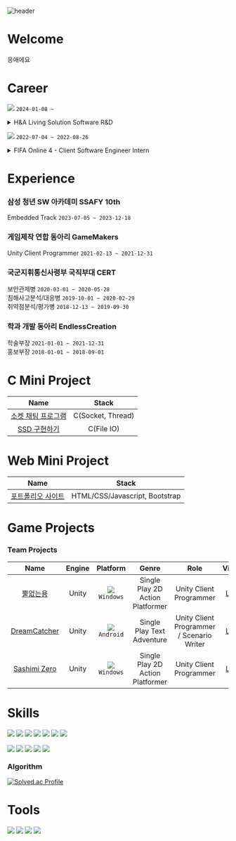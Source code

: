 ![header](https://capsule-render.vercel.app/api?type=rounded&color=timeGradient&height=150&section=header&text=SoinDosa&fontSize=70)
  
# Welcome
응애에요 

# Career
<img
  src="https://img.shields.io/badge/LG%20Electronics-A50034?style=badge&logo=LG&logoColor=white"
/>
`2024-01-08 ~`
<br/>
<details>
<summary>H&A Living Solution Software R&D</summary>
</details>

<img
  src="https://img.shields.io/badge/EA%20Korea-000000?style=badge&logo=EA&logoColor=white"
/>
`2022-07-04 ~ 2022-08-26`
<br/>
<details>
<summary>FIFA Online 4 - Client Software Engineer Intern  </summary>
  
* **Action Script 3.0**
* **Adobe Animator**
* UI 개발
* 신규기능 개발
* 버그 리포팅
</details>

# Experience
### 삼성 청년 SW 아카데미 SSAFY 10th
Embedded Track `2023-07-05 ~ 2023-12-18`
### 게임제작 연합 동아리 GameMakers
Unity Client Programmer `2021-02-13 ~ 2021-12-31`
### 국군지휘통신사령부 국직부대 CERT
보안관제병 `2020-03-01 ~ 2020-05-28`<br/>
침해사고분석/대응병 `2019-10-01 ~ 2020-02-29`<br/>
취약점분석/평가병 `2018-12-13 ~ 2019-09-30`
### 학과 개발 동아리 EndlessCreation
학술부장 `2021-01-01 ~ 2021-12-31`<br/>
홍보부장 `2018-01-01 ~ 2018-09-01`

# C Mini Project
|Name|Stack|
|:------:|:---:|
|[소켓 채팅 프로그램](https://github.com/SoinDosa/Linux_Socket_Chatting)|C(Socket, Thread)|
|[SSD 구현하기](https://github.com/SoinDosa/SSD_Implement)|C(File IO)|

# Web Mini Project
|Name|Stack|
|:------:|:---:|
|[포트폴리오 사이트](https://github.com/SoinDosa/PortfolioSite)|HTML/CSS/Javascript, Bootstrap|

# Game Projects
### Team Projects
|Name|Engine|Platform|Genre|Role|Video|
|:------:|:---:|:---:|:---:|:---:|:---:|
|[뿔없는용](https://soindosa.itch.io/nohorn-dragon)|Unity|![](https://img.shields.io/badge/itch.io-FA5C5C?style=flat&logo=Itch.io&logoColor=black)<br/>`Windows`|Single Play 2D Action Platformer|Unity Client Programmer|[Link](https://youtu.be/I9NU2H_h_1k)|
|[DreamCatcher](https://play.google.com/store/apps/details?id=com.STG_Z.DreamCatcher)|Unity|![](https://img.shields.io/badge/Play%20Store-414141?style=flat&logo=GooglePlay&logoColor=white)<br/>`Android`|Single Play Text Adventure|Unity Client Programmer / Scenario Writer|[Link](https://www.youtube.com/watch?v=hC1-DHF_040)|
|[Sashimi Zero](https://indie.onstove.com/ko/games/520)|Unity|![](https://img.shields.io/badge/Stove%20Indie-FC4C02?style=flat&logo=Slides&logoColor=white)<br/>`Windows`|Single Play 2D Action Platformer|Unity Client Programmer|[Link](https://www.youtube.com/watch?v=9MEL1N32TC0)|
# Skills
<img
  src="https://img.shields.io/badge/C-A8B9CC?style=for-the-badge&logo=c&logoColor=black" align="center"
/>
<img
  src="https://img.shields.io/badge/C%2B%2B-00599c?style=for-the-badge&logo=C%2B%2B&logoColor=white" align="center"
/>
<img
  src="https://img.shields.io/badge/C%23-239120?style=for-the-badge&logo=C%20Sharp&logoColor=white" align="center"
/>
<img
  src="https://img.shields.io/badge/python-3776AB?style=for-the-badge&logo=python&logoColor=white" align="center"
/>
<img
  src="https://img.shields.io/badge/HTML-E34F26?style=for-the-badge&logo=html5&logoColor=white" align="center"
/>
<img
  src="https://img.shields.io/badge/css-1572B6?style=for-the-badge&logo=css3&logoColor=white" align="center"
/>
<img
  src="https://img.shields.io/badge/javascript-F7DF1E?style=for-the-badge&logo=javascript&logoColor=black" align="center"
/>
<br/>
<br/>
<img
  src="https://img.shields.io/badge/linux-FCC624?style=for-the-badge&logo=Linux&logoColor=black" align="center"
/>
<img
  src="https://img.shields.io/badge/Unity-000000?style=for-the-badge&logo=unity&logoColor=white" align="center"
/>
<img
  src="https://img.shields.io/badge/node%2Ejs-339933?style=for-the-badge&logo=nodedotjs&logoColor=white" align="center"
/>
<img
  src="https://img.shields.io/badge/vue%2Ejs-4FC08D?style=for-the-badge&logo=vuedotjs&logoColor=white" align="center"
/>
<img
  src="https://img.shields.io/badge/mysql-4479A1?style=for-the-badge&logo=mysql&logoColor=white" align="center"
/>
<br/>
### Algorithm
[![Solved.ac Profile](http://mazassumnida.wtf/api/v2/generate_badge?boj=rlatjsgnl519)](https://solved.ac/rlatjsgnl519/)<br/>
# Tools
<img
  src="https://img.shields.io/badge/visual%20studio-5C2D91?style=for-the-badge&logo=visualstudio&logoColor=white" align="center"
/>
<img
  src="https://img.shields.io/badge/visual%20studio%20code-007ACC?style=for-the-badge&logo=visualstudiocode&logoColor=white" align="center"
/>
<img
  src="https://img.shields.io/badge/Git-F05032?style=for-the-badge&logo=Git&logoColor=white" align="center"
/>
<img
  src="https://img.shields.io/badge/vim-019733?style=for-the-badge&logo=vim&logoColor=white" align="center"
/>
<br/>
<br/>
<!--
**SoinDosa/SoinDosa** is a ✨ _special_ ✨ repository because its `README.md` (this file) appears on your GitHub profile.

Here are some ideas to get you started:

- 🔭 I’m currently working on ...
- 🌱 I’m currently learning ...
- 👯 I’m looking to collaborate on ...
- 🤔 I’m looking for help with ...
- 💬 Ask me about ...
- 📫 How to reach me: ...
- 😄 Pronouns: ...
- ⚡ Fun fact: ...
-->
